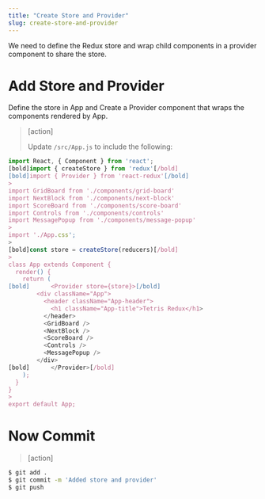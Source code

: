 ```yaml
---
title: "Create Store and Provider"
slug: create-store-and-provider
---
```


We need to define the Redux store and wrap child components in a provider component to share the store.

# Add Store and Provider

Define the store in App and Create a Provider
component that wraps the components rendered by
App.

> [action]
>
> Update `/src/App.js` to include the following:
>
```js
import React, { Component } from 'react';
[bold]import { createStore } from 'redux'[/bold]
[bold]import { Provider } from 'react-redux'[/bold]
>
import GridBoard from './components/grid-board'
import NextBlock from './components/next-block'
import ScoreBoard from './components/score-board'
import Controls from './components/controls'
import MessagePopup from './components/message-popup'
>
import './App.css';
>
[bold]const store = createStore(reducers)[/bold]
>
class App extends Component {
  render() {
    return (
[bold]      <Provider store={store}>[/bold]
        <div className="App">
          <header className="App-header">
            <h1 className="App-title">Tetris Redux</h1>
          </header>
          <GridBoard />
          <NextBlock />
          <ScoreBoard />
          <Controls />
          <MessagePopup />
        </div>
[bold]      </Provider>[/bold]
    );
  }
}
>
export default App;
```

# Now Commit

>[action]
>
```bash
$ git add .
$ git commit -m 'Added store and provider'
$ git push
```
